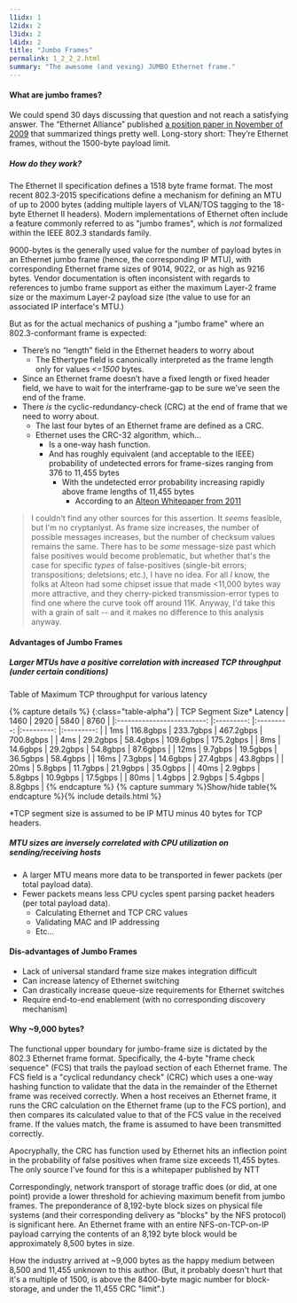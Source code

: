 ```yaml
---
l1idx: 1
l2idx: 2
l3idx: 2
l4idx: 2
title: "Jumbo Frames"
permalink: 1_2_2_2.html
summary: "The awesome (and vexing) JUMBO Ethernet frame."
---
```


#### What are jumbo frames?

We could spend 30 days discussing that question and not reach a satisfying answer.  The “Ethernet Alliance” published [a position paper in November of 2009](https://www.ethernetalliance.org/wp-content/uploads/2011/10/) that summarized things pretty well.  Long-story short:  They’re Ethernet frames, without the 1500-byte payload limit.

##### How do they work?

The Ethernet II specification defines a 1518 byte frame format.  The most recent 802.3-2015 specifications define a mechanism for defining an MTU of up to 2000 bytes (adding multiple layers of VLAN/TOS tagging to the 18-byte Ethernet II headers).  Modern implementations of Ethernet often include a feature commonly referred to as "jumbo frames", which is _not_ formalized within the IEEE 802.3 standards family.

9000-bytes is the generally used value for the number of payload bytes in an Ethernet jumbo frame (hence, the corresponding IP MTU), with corresponding Ethernet frame sizes of 9014, 9022, or as high as 9216 bytes.  Vendor documentation is often inconsistent with regards to references to jumbo frame support as either the maximum Layer-2 frame size or the maximum Layer-2 payload size (the value to use for an associated IP interface's MTU.)

But as for the actual mechanics of pushing a "jumbo frame" where an 802.3-conformant frame is expected:

- There’s no “length” field in the Ethernet headers to worry about
  - The Ethertype field is canonically interpreted as the frame length only for values _<=1500_ bytes.
- Since an Ethernet frame doesn’t have a fixed length or fixed header field, we have to wait for the interframe-gap to be sure we’ve seen the end of the frame.
- There *is* the cyclic-redundancy-check (CRC) at the end of frame that we need to worry about.
  - The last four bytes of an Ethernet frame are defined as a CRC.
  - Ethernet uses the CRC-32 algorithm, which…
    - Is a one-way hash function.
    - And has roughly equivalent (and acceptable to the IEEE) probability of undetected errors for frame-sizes ranging from 376 to 11,455 bytes
      - With the undetected error probability increasing rapidly above frame lengths of 11,455 bytes
        - According to an [Alteon Whitepaper from 2011](http://staff.psc.edu/mathis/MTU/AlteonExtendedFrames_W0601.pdf)

>  I couldn't find any other sources for this assertion.  It _seems_ feasible, but I'm no cryptanlyst.  As frame size increases, the number of possible messages increases, but the number of checksum values remains the same.  There has to be _some_ message-size past which false positives would become problematic, but whether that's the case for specific _types_ of false-positives  (single-bit errors; transpositions; deletsions; etc.), I have no idea.  For all _I_ know, the folks at Alteon had some chipset issue that made <11,000 bytes way more attractive, and they cherry-picked transmission-error types to find one where the curve took off around 11K.  Anyway, I'd take this with a grain of salt -- and it makes no difference to this analysis anyway.


#### Advantages of Jumbo Frames

##### Larger MTUs have a positive correlation with increased TCP throughput (under certain conditions)

Table of Maximum TCP throughput for various latency

{% capture details %}
{:class="table-alpha"}
| TCP Segment Size* Latency 	|    1460   	|    2920   	|    5840   	|    8760   	|
|:-------------------------:	|:---------:	|:---------:	|:---------:	|:---------:	|
|            1ms            	| 116.8gbps 	| 233.7gbps 	| 467.2gbps 	| 700.8gbps 	|
|            4ms            	| 29.2gbps  	| 58.4gbps  	| 109.6gbps 	| 175.2gbps 	|
|            8ms            	| 14.6gbps  	| 29.2gbps  	| 54.8gbps  	| 87.6gbps  	|
|            12ms           	| 9.7gbps   	| 19.5gbps  	| 36.5gbps  	| 58.4gbps  	|
|            16ms           	| 7.3gbps   	| 14.6gbps  	| 27.4gbps  	| 43.8gbps  	|
|            20ms           	| 5.8gbps   	| 11.7gbps  	| 21.9gbps  	| 35.0gbps  	|
|            40ms           	| 2.9gbps   	| 5.8gbps   	| 10.9gbps  	| 17.5gbps  	|
|            80ms           	| 1.4gbps   	| 2.9gbps   	| 5.4gbps   	| 8.8gbps   	|
{% endcapture %}
{% capture summary %}Show/hide table{% endcapture %}{% include details.html %}

*TCP segment size is assumed to be IP MTU minus 40 bytes for TCP headers.

##### MTU sizes are inversely correlated with CPU utilization on sending/receiving hosts
- A larger MTU means more data to be transported in fewer packets (per total payload data).
- Fewer packets means less CPU cycles spent parsing packet headers (per total payload data).
   - Calculating Ethernet and TCP CRC values
   - Validating MAC and IP addressing
   - Etc...

#### Dis-advantages of Jumbo Frames

- Lack of universal standard frame size makes integration difficult
- Can increase latency of Ethernet switching
- Can drastically increase queue-size requirements for Ethernet switches
- Require end-to-end enablement (with no corresponding discovery mechanism)

#### Why ~9,000 bytes?

The functional upper boundary for jumbo-frame size is dictated by the 802.3 Ethernet frame format.  Specifically, the 4-byte "frame check sequence" (FCS) that trails the payload section of each Ethernet frame.  The FCS field is a "cyclical redundancy check" (CRC) which uses a one-way hashing function to validate that the data in the remainder of the Ethernet frame was received correctly.  When a host receives an Ethernet frame, it runs the CRC calculation on the Ethernet frame (up to the FCS portion), and then compares its calculated value to that of the FCS value in the received frame.  If the values match, the frame is assumed to have been transmitted correctly.

Apocryphally, the CRC has function used by Ethernet hits an inflection point in the probability of false positives when frame size exceeds 11,455 bytes.  The only source I've found for this is a whitepaper published by NTT

Correspondingly, network transport of storage traffic does (or did, at one point) provide a lower threshold for achieving maximum benefit from jumbo frames.  The preponderance of 8,192-byte block sizes on physical file systems (and their corresponding delivery as "blocks" by the NFS protocol) is significant here.  An Ethernet frame with an entire NFS-on-TCP-on-IP payload carrying the contents of an 8,192 byte block would be approximately 8,500 bytes in size.

How the industry arrived at ~9,000 bytes as the happy medium between 8,500 and 11,455 unknown to this author.  (But, it probably doesn't hurt that it's a multiple of 1500, is above the 8400-byte magic number for block-storage, and under the 11,455 CRC "limit".)
